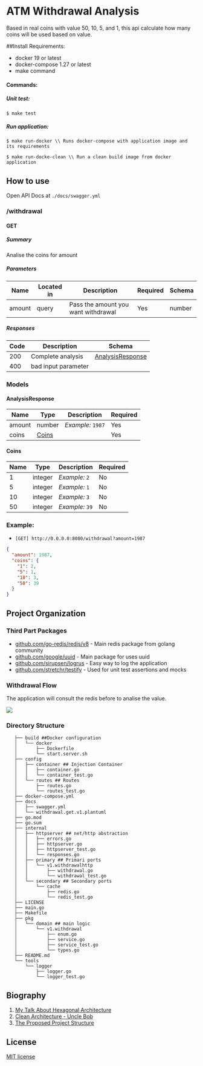 # ATM Withdrawal Analysis
Based in real coins with value 50, 10, 5, and 1, this api calculate how many coins will be used based on value.

##Install
Requirements:
* docker 19 or latest
* docker-compose 1.27 or latest
* make command

#### Commands:

##### Unit test:

```shell script 
$ make test 
```

##### Run application:
```shell script
$ make run-docker \\ Runs docker-compose with application image and its requirements
```

```shell script
$ make run-docke-clean \\ Run a clean build image from docker application 
```

## How to use
Open API Docs at `./docs/swagger.yml`
### /withdrawal

#### GET
##### Summary

Analise the coins for amount

##### Parameters

| Name | Located in | Description | Required | Schema |
| ---- | ---------- | ----------- | -------- | ---- |
| amount | query | Pass the amount you want withdrawal | Yes | number |

##### Responses

| Code | Description | Schema |
| ---- | ----------- | ------ |
| 200 | Complete analysis | [AnalysisResponse](#analysisresponse) |
| 400 | bad input parameter |  |

### Models

#### AnalysisResponse

| Name | Type | Description | Required |
| ---- | ---- | ----------- | -------- |
| amount | number | _Example:_ `1987` | Yes |
| coins | [Coins](#coins) |  | Yes |

#### Coins

| Name | Type | Description | Required |
| ---- | ---- | ----------- | -------- |
| 1 | integer | _Example:_ `2` | No |
| 5 | integer | _Example:_ `1` | No |
| 10 | integer | _Example:_ `3` | No |
| 50 | integer | _Example:_ `39` | No |

### Example:
* `[GET] http://0.0.0.0:8080/withdrawal?amount=1987`
```json
{
  "amount": 1987,
  "coins": {
    "1": 2,
    "5": 1,
    "10": 3,
    "50": 39
  }
}
```

## Project Organization
### Third Part Packages
* [github.com/go-redis/redis/v8](https://github.com/go-redis/redis) - Main redis package from golang community
* [github.com/google/uuid](https://github.com/google/uuid) - Main package for uses uuid
* [github.com/sirupsen/logrus](https://github.com/sirupsen/logrus) - Easy way to log the application
* [github.com/stretchr/testify](https://github.com/stretchr/testify) - Used for unit test assertions and mocks
### Withdrawal Flow
The application will consult the redis before to analise the value.

<img src="http://www.plantuml.com/plantuml/png/fP91RnD138NlyojyuC8XR5fnYgAgeG8gLK2LH70eFRYx3XbfToQCFOa2uh-pa-oahfQII9sZPN_Fy_mkMJ18R6eZLcg2CTjVD3eVNi0tAyigu0PhkA8griGmSLXRtlAuI5qNPk6zK02OOgojy_2Pn7zt07TtIv4LZuhYHmk93szAtnHXt-H8V87I33O7_W0xBapcdxHkrhk_DyPWAJv0P0fcXK5iQLVeHBKRSc9b2zVp-UsamfLGoAKPXRKjoLGe-81CCANAiaam6EYlZk3Z-paKwxFYSRtYrMziV7Jo9-rWroYaLTM-BKg9Z-3iDTm6Nn9pAa_fPoGM0-qxWFIoq3rLwo6_OcshDAXfEs8jO1Uv39R1kdLgpXtQsF5Wy1Gx9Od1vP4UV6TK6j9E9G3C12Kol1qEuHts1ybb_Vx7ybL6C6lRG7ms2oR9xWnHPdK3YfXB2RUxQUiG1RlOmXMMIqeBSQo5yuZ2vH3qOUcdcTOPymzCHS-2yZ6kaVThxCTLHy-E99dbioftil31H-tZqPIq0w51IUChxrWRTc8Ib7GY2Mdvqo9ntaRYouqQqs7GRkiav0IKtZfk4yLKWNLT85Bu8vdZ3Xv-aNc78Fm_EZCIk75-a-yDulSvEXwV_FRL0nDQAAxf2VMa45NKJ_sBZz-x_7D6zGwlrb5QvjGGF8whJdD9hefD_HS0">

### Directory Structure
```
   ├── build ##Docker configuration
   │   └── docker
   │       ├── Dockerfile
   │       └── start.server.sh
   ├── config
   │   ├── container ## Injection Container
   │   │   ├── container.go
   │   │   └── container_test.go
   │   └── routes ## Routes
   │       ├── routes.go
   │       └── routes_test.go
   ├── docker-compose.yml
   ├── docs 
   │   ├── swagger.yml
   │   └── withdrawal.get.v1.plantuml
   ├── go.mod
   ├── go.sum
   ├── internal
   │   ├── httpserver ## net/http abstraction
   │   │   ├── errors.go
   │   │   ├── httpserver.go
   │   │   ├── httpserver_test.go
   │   │   └── responses.go
   │   ├── primary ## Primari ports
   │   │   └── v1.withdrawalhttp
   │   │       ├── withdrawal.go
   │   │       └── withdrawal_test.go
   │   └── secondary ## Secondary ports
   │       └── cache
   │           ├── redis.go
   │           └── redis_test.go
   ├── LICENSE
   ├── main.go
   ├── Makefile
   ├── pkg
   │   └── domain ## main logic
   │       └── v1.withdrawal
   │           ├── enum.go
   │           ├── service.go
   │           ├── service_test.go
   │           └── types.go
   ├── README.md
   └── tools
       └── logger
           ├── logger.go
           └── logger_test.go
```
## Biography

1. [My Talk About Hexagonal Architecture](https://docs.google.com/presentation/d/1nEpfDEfnwGB3Xy-7CMfccW7L2qZeo4UVR738434bVVY/edit?usp=sharing)
3. [Clean Architecture - Uncle Bob](https://www.amazon.com.br/Clean-Architecture-Craftsmans-Software-Structure-ebook/dp/B075LRM681/)
4. [The Proposed Project Structure](https://github.com/golang-standards/project-layout)

## License

 [MIT license](https://github.com/raulinoneto/atm-withdrawal-analisys/blob/main/LICENSE)


